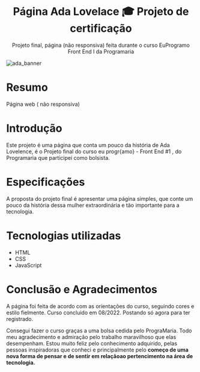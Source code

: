 <h1 align="center"> Página Ada Lovelace 🎓 Projeto de certificação </h1>
<p align="center">Projeto final, página (não responsiva) feita durante o curso EuProgramo Front End I da Programaria<p/>


![ada_banner](https://user-images.githubusercontent.com/71991444/212345831-6d123c1f-75da-4941-96a5-12e55edc3f7d.png)



# Resumo

Página web ( não responsiva)


# Introdução

Este projeto é uma página que conta um pouco da história de Ada Lovelence, é o Projeto final do curso eu progr{amo} - Front End #1 , do Programaria que participei como bolsista.


# Especificações

A proposta do projeto final é apresentar uma página simples, que conte um pouco da história dessa mulher extraordinária e tão importante para a tecnologia. 


# Tecnologias utilizadas

- HTML
- CSS
- JavaScript

# Conclusão e Agradecimentos

A página foi feita de acordo com as orientações do curso, seguindo cores e estilo fielmente.
Curso concluido em 08/2022. Postando só agora para ter registrado.

Consegui fazer o curso graças a uma bolsa cedida pelo PrograMaria. Todo
meu agradecimento e admiração pelo trabalho maravilhoso que elas desempenham.
Estou muito feliz pelo conhecimento adquirido, pelas pessoas inspiradoras que conheci e 
principalmente pelo 
**começo de uma nova forma de pensar e de sentir em relaçãoao pertencimento na área de tecnologia.**








